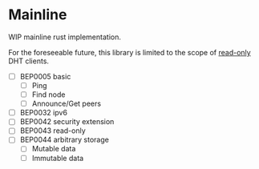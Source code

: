 # Mainline

WIP mainline rust implementation.

For the foreseeable future, this library is limited to the scope of [read-only](https://www.bittorrent.org/beps/bep_0043.html) DHT clients.

- [ ] BEP0005 basic
  - [ ] Ping
  - [ ] Find node
  - [ ] Announce/Get peers
- [ ] BEP0032 ipv6
- [ ] BEP0042 security extension
- [ ] BEP0043 read-only
- [ ] BEP0044 arbitrary storage
  - [ ] Mutable data
  - [ ] Immutable data
